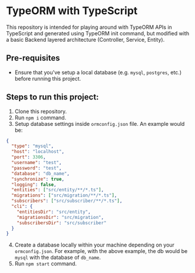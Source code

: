 # TypeORM with TypeScript
This repository is intended for playing around with TypeORM APIs in TypeScript and generated using TypeORM init command, but modified with a basic Backend layered architecture (Controller, Service, Entity).

## Pre-requisites
- Ensure that you've setup a local database (e.g. `mysql`, `postgres`, etc.) before running this project.

## Steps to run this project:
1. Clone this repository.
2. Run `npm i` command.
3. Setup database settings inside `ormconfig.json` file. An example would be:
```json
{
  "type": "mysql",
  "host": "localhost",
  "port": 3306,
  "username": "test",
  "password": "test",
  "database": "db_name",
  "synchronize": true,
  "logging": false,
  "entities": ["src/entity/**/*.ts"],
  "migrations": ["src/migration/**/*.ts"],
  "subscribers": ["src/subscriber/**/*.ts"],
  "cli": {
    "entitiesDir": "src/entity",
    "migrationsDir": "src/migration",
    "subscribersDir": "src/subscriber"
  }
}
```
4. Create a database locally within your machine depending on your `ormconfig.json`. For example, with the above example, the db would be `mysql` with the database of `db_name`.
5. Run `npm start` command.
